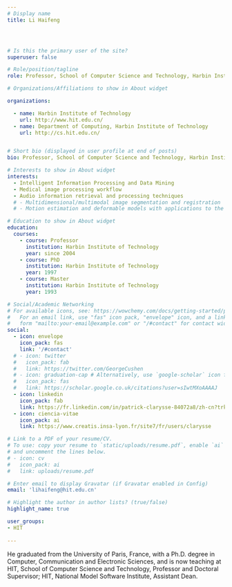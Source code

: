 ```yaml
---
# Display name
title: Li Haifeng




# Is this the primary user of the site?
superuser: false

# Role/position/tagline
role: Professor, School of Computer Science and Technology, Harbin Institute of Technology

# Organizations/Affiliations to show in About widget

organizations:

  - name: Harbin Institute of Technology
    url: http://www.hit.edu.cn/
  - name: Department of Computing, Harbin Institute of Technology
    url: http://cs.hit.edu.cn/


# Short bio (displayed in user profile at end of posts)
bio: Professor, School of Computer Science and Technology, Harbin Institute of Technology

# Interests to show in About widget
interests:
  - Intelligent Information Processing and Data Mining
  - Medical image processing workflow
  - Audio information retrieval and processing techniques
  # - Multidimensional/multimodal image segmentation and registration
  # - Motion estimation and deformable models with applications to the 3D analysis of the heart functions

# Education to show in About widget
education:
  courses:
    - course: Professor
      institution: Harbin Institute of Technology
      year: since 2004
    - course: PhD
      institution: Harbin Institute of Technology
      year: 1997
    - course: Master
      institution: Harbin Institute of Technology
      year: 1993

# Social/Academic Networking
# For available icons, see: https://wowchemy.com/docs/getting-started/page-builder/#icons
#   For an email link, use "fas" icon pack, "envelope" icon, and a link in the
#   form "mailto:your-email@example.com" or "/#contact" for contact widget.
social:
  - icon: envelope
    icon_pack: fas
    link: '/#contact'
  # - icon: twitter
  #   icon_pack: fab
  #   link: https://twitter.com/GeorgeCushen
  # - icon: graduation-cap # Alternatively, use `google-scholar` icon from `ai` icon pack
  #   icon_pack: fas
  #   link: https://scholar.google.co.uk/citations?user=sIwtMXoAAAAJ
  - icon: linkedin
    icon_pack: fab
    link: https://fr.linkedin.com/in/patrick-clarysse-84072a8/zh-cn?trk=people-guest_people_search-card
  - icon: ciencia-vitae
    icon_pack: ai
    link: https://www.creatis.insa-lyon.fr/site7/fr/users/clarysse 

# Link to a PDF of your resume/CV.
# To use: copy your resume to `static/uploads/resume.pdf`, enable `ai` icons in `params.toml`,
# and uncomment the lines below.
# - icon: cv
#   icon_pack: ai
#   link: uploads/resume.pdf

# Enter email to display Gravatar (if Gravatar enabled in Config)
email: 'lihaifeng@hit.edu.cn'

# Highlight the author in author lists? (true/false)
highlight_name: true

user_groups:
- HIT
 
---
```


He graduated from the University of Paris, France, with a Ph.D. degree in Computer, Communication and Electronic Sciences, and is now teaching at HIT, School of Computer Science and Technology, Professor and Doctoral Supervisor; HIT, National Model Software Institute, Assistant Dean.